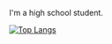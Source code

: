 I'm a high school student.

[![Top Langs](github-readme-stats-eta-seven-32.vercel.app/api/top-langs/?username=nakorae&theme=onedark&count_private=true)](https://github.com/anuraghazra/github-readme-stats)

